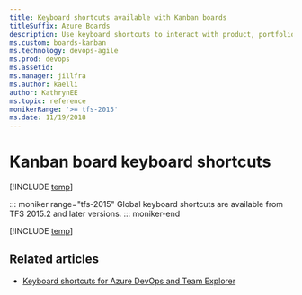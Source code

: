 ```yaml
---
title: Keyboard shortcuts available with Kanban boards
titleSuffix: Azure Boards
description: Use keyboard shortcuts to interact with product, portfolio, and sprint backlogs in Azure Boards, Azure DevOps, & Team Foundation Server   
ms.custom: boards-kanban 
ms.technology: devops-agile
ms.prod: devops
ms.assetid: 
ms.manager: jillfra
ms.author: kaelliauthor: KathrynEE
ms.topic: reference
monikerRange: '>= tfs-2015'
ms.date: 11/19/2018
---
```


# Kanban board keyboard shortcuts

[!INCLUDE [temp](../_shared/version-vsts-tfs-2015-on.md)]

::: moniker range="tfs-2015"
Global keyboard shortcuts are available from TFS 2015.2 and later versions.
::: moniker-end

[!INCLUDE [temp](../../_shared/keyboard-shortcuts/work-board-shortcuts.md)]


## Related articles

- [Keyboard shortcuts for Azure DevOps and Team Explorer](../../project/navigation/keyboard-shortcuts.md)



